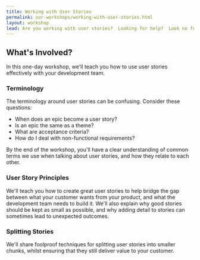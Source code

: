 ```yaml
---
title: Working with User Stories
permalink: our-workshops/working-with-user-stories.html
layout: workshop
lead: Are you working with user stories?  Looking for help?  Look no further!
---
```


## What's Involved?

In this one-day workshop, we'll teach you how to use user stories effectively with your development team.

### Terminology

The terminology around user stories can be confusing. Consider these questions:

- When does an epic become a user story?
- Is an epic the same as a theme?
- What are acceptance criteria?
- How do I deal with non-functional requirements?

By the end of the workshop, you'll have a clear understanding of common terms we use when talking about user stories, and how they relate to each other.

### User Story Principles

We'll teach you how to create great user stories to help bridge the gap between what your customer wants from your product, and what the development team needs to build it.  We'll also explain why good stories should be kept as small as possible, and why adding detail to stories can sometimes lead to unexpected outcomes.

### Splitting Stories

We'll share foolproof techniques for splitting user stories into smaller chunks, whilst ensuring that they still deliver value to your customer.
